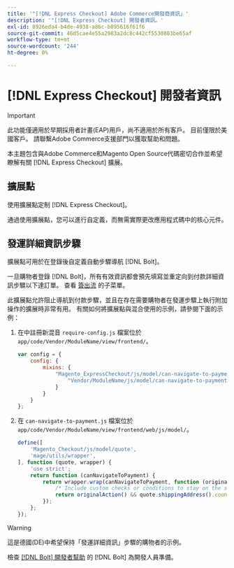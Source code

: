 ```yaml
---
title: '"[!DNL Express Checkout] Adobe Commerce開發商資訊」'
description: '"[!DNL Express Checkout] 開發者資訊。'
exl-id: 8926eda4-b4de-4938-a86c-b095616f61f6
source-git-commit: 46d5cae4e55a2983a2dc8c442cf5530803be65af
workflow-type: tm+mt
source-wordcount: '244'
ht-degree: 0%

---
```


# [!DNL Express Checkout] 開發者資訊

>[!IMPORTANT]
>
> 此功能僅適用於早期採用者計畫(EAP)用戶，尚不適用於所有客戶。 目前僅限於美國客戶。 請聯繫Adobe Commerce支援部門以獲取幫助和問題。

本主題包含與Adobe Commerce和Magento Open Source代碼密切合作並希望瞭解有關 [!DNL Express Checkout] 擴展。

## 擴展點

使用擴展點定制 [!DNL Express Checkout]。

通過使用擴展點，您可以進行自定義，而無需實際更改應用程式碼中的核心元件。

## 發運詳細資訊步驟

擴展點可用於在登錄後自定義自動步驟導航 [!DNL Bolt]。

一旦購物者登錄 [!DNL Bolt]，所有有效資訊都會預先填寫並重定向到付款詳細資訊步驟以下達訂單。 查看 [簽出流](https://experienceleague.adobe.com/docs/commerce-merchant-services/express-checkout/manage-checkout/checkout-flow.html) 的子菜單。

此擴展點允許阻止導航到付款步驟，並且在存在需要購物者在發運步驟上執行附加操作的擴展時非常有用。 有關如何將擴展點與混合使用的示例，請參閱下面的示例：

1. 在中註冊新混音 `require-config.js` 檔案位於 `app/code/Vendor/ModuleName/view/frontend/`。

   ```js
   var config = {
       config: {
           mixins: {
               "Magento_ExpressCheckout/js/model/can-navigate-to-payment": {
                   "Vendor/ModuleName/js/model/can-navigate-to-payment-mixin": true
               }
           }
       }
   };
   ```

1. 在 `can-navigate-to-payment.js` 檔案位於 `app/code/Vendor/ModuleName/view/frontend/web/js/model/`。

   ```js
   define([
       'Magento_Checkout/js/model/quote',
       'mage/utils/wrapper',
   ], function (quote, wrapper) {
       'use strict';
       return function (canNavigateToPayment) {
           return wrapper.wrap(canNavigateToPayment, function (originalAction) {
               /* Include custom checks or conditions to stay on the shipping step,i.e: your shopper is from Germany */
               return originalAction() && quote.shippingAddress().countryId !== 'DE');
           });
       };
   });
   ```

>[!WARNING]
>
> 這是德國(DE)中希望保持「發運詳細資訊」步驟的購物者的示例。

檢查 [[!DNL Bolt] 開發者幫助](https://help.bolt.com/developers/) 的 [!DNL Bolt] 為開發人員準備。
